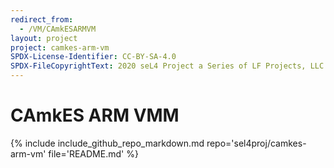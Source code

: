 ```yaml
---
redirect_from:
  - /VM/CAmkESARMVM
layout: project
project: camkes-arm-vm
SPDX-License-Identifier: CC-BY-SA-4.0
SPDX-FileCopyrightText: 2020 seL4 Project a Series of LF Projects, LLC.
---
```


# CAmkES ARM VMM

{% include include_github_repo_markdown.md repo='sel4proj/camkes-arm-vm' file='README.md' %}
